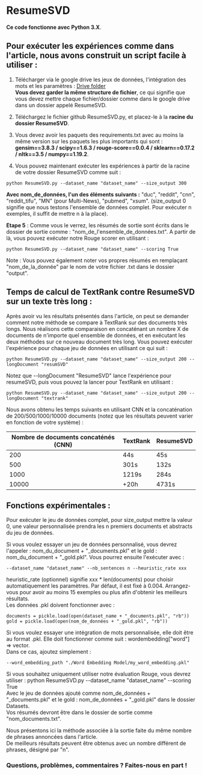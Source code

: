 # ResumeSVD

**Ce code fonctionne avec Python 3.X**.

## Pour exécuter les expériences comme dans l'article, nous avons construit un script facile à utiliser :

1. Télécharger via le google drive les jeux de données, l'intégration des mots et les paramètres : [Drive folder](https://drive.google.com/drive/folders/1QjobC4w9G7nd2eva5sURUQ5Ys3s93gan?usp=sharing)  
**Vous devez garder la même structure de fichier**, ce qui signifie que vous devez mettre chaque fichier/dossier comme dans le google drive dans un dossier appelé ResumeSVD.

2. Téléchargez le fichier github ResumeSVD.py, et placez-le à la **racine du dossier ResumeSVD**.

3. Vous devez avoir les paquets des requirements.txt avec au moins la même version sur les paquets les plus importants qui sont : **gensim==3.8.3 / scipy==1.6.3 / rouge-score==0.0.4 / sklearn==0.17.2 / nltk==3.5 / numpy==1.19.2**.

4. Vous pouvez maintenant exécuter les expériences à partir de la racine de votre dossier ResumeSVD comme suit :  
```
python ResumeSVD.py --dataset_name "dataset_name" --size_output 300  
```
**Avec nom_de_données, l'un des éléments suivants :** "duc", "reddit", "cnn", "reddit_tifu", "MN" (pour Multi-News), "pubmed", "xsum". (size_output 0 signifie que nous testons l'ensemble de données complet. Pour exécuter n exemples, il suffit de mettre n à la place).

**Etape 5** : Comme vous le verrez, les résumés de sortie sont écrits dans le dossier de sortie comme : "nom_de_l'ensemble_de_données.txt". A partir de là, vous pouvez exécuter notre Rouge scorer en utilisant : 
```
python ResumeSVD.py --dataset_name "dataset_name" --scoring True
```
Note : Vous pouvez également noter vos propres résumés en remplaçant "nom_de_la_donnée" par le nom de votre fichier .txt dans le dossier "output".


## Temps de calcul de TextRank contre ResumeSVD sur un texte très long :    
Après avoir vu les résultats présentés dans l'article, on peut se demander comment notre méthode se compare à TextRank sur des documents très longs.
Nous réalisons cette comparaison en concaténant un nombre X de documents de n'importe quel ensemble de données, et en exécutant les deux méthodes sur ce nouveau document très long.
Vous pouvez exécuter l'expérience pour chaque jeu de données en utilisant ce qui suit : 

```
python ResumeSVD.py --dataset_name "dataset_name" --size_output 200 --longDocument "resumSVD"
```
Notez que --longDocument "ResumeSVD" lance l'expérience pour resumeSVD, puis vous pouvez la lancer pour TextRank en utilisant : 
```
python ResumeSVD.py --dataset_name "dataset_name" --size_output 200 --longDocument "textrank"
```
Nous avons obtenu les temps suivants en utilisant CNN et la concaténation de 200/500/1000/10000 documents (notez que les résultats peuvent varier en fonction de votre système) : 

| Nombre de documents concaténés (CNN) | TextRank | ResumeSVD | 
|---|---|---| 
| 200 | 44s | 45s | 
| 500 | 301s | 132s |  
| 1000 | 1219s | 284s | 
| 10000 | +20h | 4731s |


## Fonctions expérimentales :

Pour exécuter le jeu de données complet, pour size_output mettre la valeur 0, une valeur personnalisée prendra les n premiers documents et abstracts du jeu de données.

Si vous voulez essayer un jeu de données personnalisé, vous devrez l'appeler : nom_du_document + "_documents.pkl" et le gold : nom_du_document + "_gold.pkl". Vous pourrez ensuite l'exécuter avec :  
```
--dataset_name "dataset_name" --nb_sentences n --heuristic_rate xxx  
```
heuristic_rate (optionnel) signifie xxx * len(documents) pour choisir automatiquement les paramètres. Par défaut, il est fixé à 0.004. Arrangez-vous pour avoir au moins 15 exemples ou plus afin d'obtenir les meilleurs résultats.  
Les données .pkl doivent fonctionner avec :  
```
documents = pickle.load(open(dataset_name + "_documents.pkl", "rb"))
gold = pickle.load(open(nom_de_données + "_gold.pkl", "rb"))
```

Si vous voulez essayer une intégration de mots personnalisée, elle doit être au format .pkl. Elle doit fonctionner comme suit : wordembedding["word"] => vector.  
Dans ce cas, ajoutez simplement :  
```
--word_embedding_path "./Word Embedding Model/my_word_embedding.pkl"
```

Si vous souhaitez uniquement utiliser notre évaluation Rouge, vous devrez utiliser : python ResumeSVD.py --dataset_name "dataset_name" --scoring True  
Avec le jeu de données ajouté comme nom_de_données + "_documents.pkl" et le gold : nom_de_données + "_gold.pkl" dans le dossier Datasets.  
Vos résumés devront être dans le dossier de sortie comme "nom_documents.txt".

Nous présentons ici la méthode associée à la sortie faite du même nombre de phrases annoncées dans l'article.  
De meilleurs résultats peuvent être obtenus avec un nombre différent de phrases, désigné par "n". 
    
     
      
     


### Questions, problèmes, commentaires ? Faites-nous en part !
  
